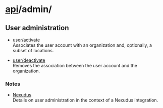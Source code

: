 # [api](..)/admin/

## User administration

* [user/activate](user/activate)  
Associates the user account with an organization and, optionally, a subset of locations.

* [user/deactivate](user/deactivate)  
Removes the association between the user account and the organization.

### Notes

* [Nexudus](user/nexudus.md)  
Details on user administration in the context of a Nexudus integration.
